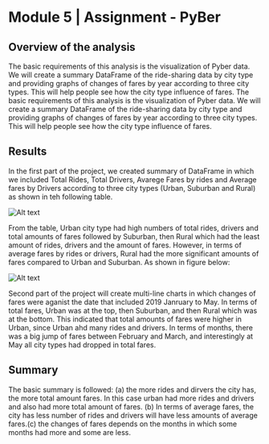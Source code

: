 # Module 5 | Assignment - PyBer

## Overview of the analysis

The basic requirements of this analysis is the visualization of Pyber data. We will create a summary DataFrame of the ride-sharing data by city type and providing graphs of changes of fares by year according to three city types. This will help people see how the city type influence of fares.
The basic requirements of this analysis is the visualization of Pyber data. We will create a summary DataFrame of the ride-sharing data by city type and providing graphs of changes of fares by year according to three city types. This will help people see how the city type influence of fares.

## Results

In the first part of the project, we created summary of DataFrame in which we included Total Rides, Total Drivers, Avarege Fares by rides and Average fares by Drivers according to three city types (Urban, Suburban and Rural) as shown in teh following table.

![Alt text]("../Analysis/Summary_dataFrame.png")


From the table, Urban city type had high numbers of total rides, drivers and total amounts of fares followed by Suburban, then Rural which had the least amount of rides, drivers and the amount of fares. However, in terms of average fares by rides or drivers, Rural had the more significant amounts of fares compared to Urban and Suburban. As shown in figure below:

![Alt text]("../Analysis/Total_fares_by_city.png")


Second part of the project will create multi-line charts in which changes of fares were aganist the date that included 2019 Janruary to May. In terms of total fares, Urban was at the top, then Suburban, and then Rural which was at the bottom. This indicated that total amounts of fares were higher in Urban, since Urban ahd many rides and drivers. In terms of months, there was a big jump of fares between February and March, and interestingly at May all city types had dropped in total fares. 

## Summary

The basic summary is followed: (a) the more rides and dirvers  the city has, the more total amount fares. In this case urban had more rides and drivers and also had more total amount of fares. (b) In terms of average fares, the city has less number of rides and drivers will have less amounts of average fares.(c) the changes of fares depends on the months in which some months had more and some are less.
